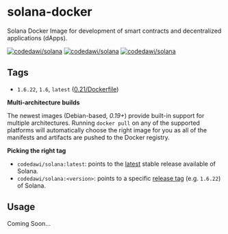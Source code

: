 # solana-docker

Solana Docker Image for development of smart contracts and decentralized applications (dApps).


[![codedawi/solana][docker-pulls-image]][docker-hub-url] [![codedawi/solana][docker-stars-image]][docker-hub-url] [![codedawi/solana][docker-size-image]][docker-hub-url]

## Tags

- `1.6.22`, `1.6`, `latest` ([0.21/Dockerfile](https://github.com/codedawi/solana-docker/blob/main/Dockerfile))

**Multi-architecture builds**

The newest images (Debian-based, *0.19+*) provide built-in support for multiple architectures. Running `docker pull` on any of the supported platforms will automatically choose the right image for you as all of the manifests and artifacts are pushed to the Docker registry.

**Picking the right tag**

- `codedawi/solana:latest`: points to the [latest](https://github.com/solana-labs/solana/releases/latest) stable release available of Solana.
- `codedawi/solana:<version>`: points to a specific [release tag](https://github.com/solana-labs/solana/releases) (e.g. `1.6.22`) of Solana.

## Usage

Coming Soon...

[docker-hub-url]: https://hub.docker.com/r/codedawi/solana
[docker-pulls-image]: https://img.shields.io/docker/pulls/codedawi/solana.svg?style=flat-square
[docker-size-image]: https://img.shields.io/docker/image-size/codedawi/solana?style=flat-square
[docker-stars-image]: https://img.shields.io/docker/stars/codedawi/solana.svg?style=flat-square